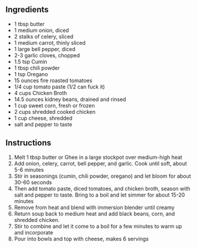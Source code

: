 
## Ingredients

- 1 tbsp butter
- 1 medium onion, diced
- 2 stalks of celery, sliced
- 1 medium carrot, thinly sliced
- 1 large bell pepper, diced
- 2-3 garlic cloves, chopped
- 1.5 tsp Cumin
- 1 tbsp chili powder
- 1 tsp Oregano
- 15 ounces fire roasted tomatoes
- 1/4 cup tomato paste (1/2 can fuck it)
- 4 cups Chicken Broth
- 14.5 ounces kidney beans, drained and rinsed
- 1 cup sweet corn, fresh or frozen
- 2 cups shredded cooked chicken
- 1 cup cheese, shredded
- salt and pepper to taste

## Instructions

1. Melt 1 tbsp butter or Ghee in a large stockpot over medium-high heat
2. Add onion, celery, carrot, bell pepper, and garlic. Cook until soft, about 5-6 minutes
3. Stir in seasonings (cumin, chili powder, oregano) and let bloom for about 30-60 seconds
4. Then add tomato paste, diced tomatoes, and chicken broth, season with salt and pepper to taste. Bring to a boil and let simmer for about 15-20 minutes
5. Remove from heat and blend with immersion blender until creamy
6. Return soup back to medium heat and add black beans, corn, and shredded chicken.
7. Stir to combine and let it come to a boil for a few minutes to warm up and incorporate
8. Pour into bowls and top with cheese, makes 6 servings